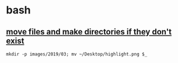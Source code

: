 # bash

## [move files and make directories if they don't exist](https://stackoverflow.com/a/547927/1669860)

    mkdir -p images/2019/03; mv ~/Desktop/highlight.png $_
